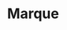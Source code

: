 ---
guid: 2011
title: "Marque"
category: Marque
description: "Retrouvez les plus grandes marques domotiques du moment"
url: ""
locale: fr_FR
sitemap:
  changefreq: 'monthly'
  exclude: 'no'
  priority: 0.5
  lastmod:  # date to end modification
redirect_from: /categorie-produit/brand/
---